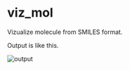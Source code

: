 # viz_mol

Vizualize molecule from SMILES format.

Output is like this.


![output](https://github.com/kazu1999/viz_mol/assets/68478625/ed118beb-78e8-46bc-a471-aa928c19c09e)
